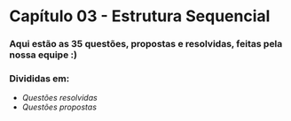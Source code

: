 # Capítulo 03 - Estrutura Sequencial
### Aqui estão as 35 questões, propostas e resolvidas, feitas pela nossa equipe :)
### Divididas em:
* *Questões resolvidas*
* *Questões propostas*
